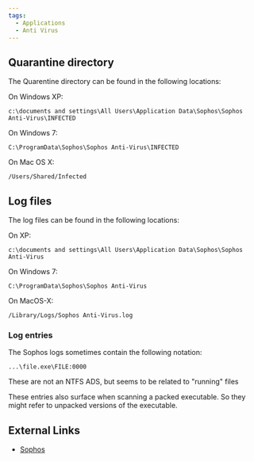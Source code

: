 ```yaml
---
tags:
  - Applications
  - Anti Virus
---
```

## Quarantine directory

The Quarentine directory can be found in the following locations:

On Windows XP:

    c:\documents and settings\All Users\Application Data\Sophos\Sophos Anti-Virus\INFECTED

On Windows 7:

    C:\ProgramData\Sophos\Sophos Anti-Virus\INFECTED

On Mac OS X:

    /Users/Shared/Infected

## Log files

The log files can be found in the following locations:

On XP:

    c:\documents and settings\All Users\Application Data\Sophos\Sophos Anti-Virus

On Windows 7:

    C:\ProgramData\Sophos\Sophos Anti-Virus

On MacOS-X:

    /Library/Logs/Sophos Anti-Virus.log

### Log entries

The Sophos logs sometimes contain the following notation:

    ...\file.exe\FILE:0000

These are not an NTFS ADS, but seems to be related to "running" files

These entries also surface when scanning a packed executable. So they
might refer to unpacked versions of the executable.

## External Links

* [Sophos](https://www.sophos.com/en-us)
